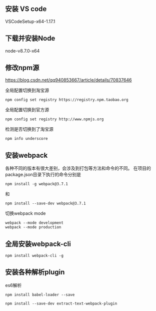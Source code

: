 ## 安装 VS code
VSCodeSetup-x64-1.17.1

## 下载并安装Node
node-v8.7.0-x64

## 修改npm源
https://blog.csdn.net/qq940853667/article/details/70837646

全局配置切换到淘宝源
```
npm config set registry https://registry.npm.taobao.org
```

全局配置切换到官方源
```
npm config set registry http://www.npmjs.org
```

检测是否切换到了淘宝源
```
npm info underscore
```

## 安装webpack
各种不同的版本有很大差别，会涉及到打包等方法和命令的不同。
在项目的package.json目录下执行的命令分别是
```
npm install -g webpack@3.7.1
```
和 
```
npm install --save-dev webpack@3.7.1
```

切换webpack mode
```
webpack --mode development
webpack --mode production
```

## 全局安装webpack-cli
```
npm install webpack-cli -g
```

## 安装各种解析plugin
es6解析
```
npm install babel-loader --save
```

```
npm install --save-dev extract-text-webpack-plugin
```
